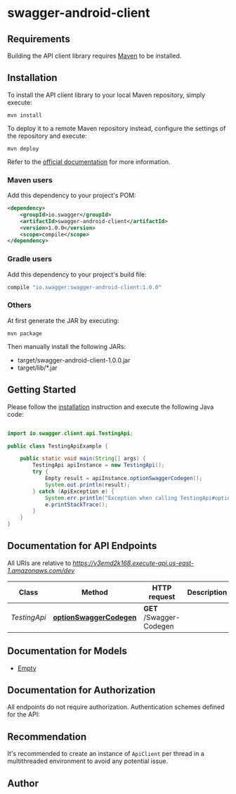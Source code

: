 # swagger-android-client

## Requirements

Building the API client library requires [Maven](https://maven.apache.org/) to be installed.

## Installation

To install the API client library to your local Maven repository, simply execute:

```shell
mvn install
```

To deploy it to a remote Maven repository instead, configure the settings of the repository and execute:

```shell
mvn deploy
```

Refer to the [official documentation](https://maven.apache.org/plugins/maven-deploy-plugin/usage.html) for more information.

### Maven users

Add this dependency to your project's POM:

```xml
<dependency>
    <groupId>io.swagger</groupId>
    <artifactId>swagger-android-client</artifactId>
    <version>1.0.0</version>
    <scope>compile</scope>
</dependency>
```

### Gradle users

Add this dependency to your project's build file:

```groovy
compile "io.swagger:swagger-android-client:1.0.0"
```

### Others

At first generate the JAR by executing:

    mvn package

Then manually install the following JARs:

* target/swagger-android-client-1.0.0.jar
* target/lib/*.jar

## Getting Started

Please follow the [installation](#installation) instruction and execute the following Java code:

```java

import io.swagger.client.api.TestingApi;

public class TestingApiExample {

    public static void main(String[] args) {
        TestingApi apiInstance = new TestingApi();
        try {
            Empty result = apiInstance.optionSwaggerCodegen();
            System.out.println(result);
        } catch (ApiException e) {
            System.err.println("Exception when calling TestingApi#optionSwaggerCodegen");
            e.printStackTrace();
        }
    }
}

```

## Documentation for API Endpoints

All URIs are relative to *https://v3emd2k168.execute-api.us-east-1.amazonaws.com/dev*

Class | Method | HTTP request | Description
------------ | ------------- | ------------- | -------------
*TestingApi* | [**optionSwaggerCodegen**](docs/TestingApi.md#optionSwaggerCodegen) | **GET** /Swagger-Codegen | 


## Documentation for Models

 - [Empty](docs/Empty.md)


## Documentation for Authorization

All endpoints do not require authorization.
Authentication schemes defined for the API:

## Recommendation

It's recommended to create an instance of `ApiClient` per thread in a multithreaded environment to avoid any potential issue.

## Author



